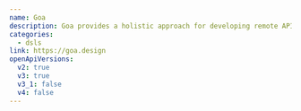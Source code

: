 ```yaml
---
name: Goa
description: Goa provides a holistic approach for developing remote APIs and microservices in Go. implementers don't have to worry about the documentation getting out of sync as Goa takes care of generating OpenAPI specifications for HTTP based services and gRPC protocol buffer files for gRPC based services
categories:
  - dsls
link: https://goa.design
openApiVersions:
  v2: true
  v3: true
  v3_1: false
  v4: false
---
```


